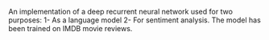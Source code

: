 An implementation of a deep recurrent neural network used for two purposes: 1- As a language model 2- For sentiment analysis. The model has been trained on IMDB movie reviews. 

